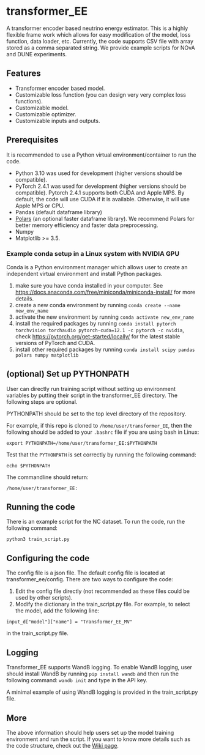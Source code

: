 # transformer_EE
A transformer encoder based neutrino energy estimator. This is a highly flexible frame work which allows for easy modification of the model, loss function, data loader, etc. Currently, the code supports CSV file with array stored as a comma separated string. We provide example scripts for NOvA and DUNE experiments.

## Features

* Transformer encoder based model.
* Customizable loss function (you can design very very complex loss functions).
* Customizable model.
* Customizable optimizer.
* Customizable inputs and outputs.

## Prerequisites

It is recommended to use a Python virtual environment/container to run the code.

* Python 3.10 was used for development (higher versions should be compatible).
* PyTorch 2.4.1 was used for development (higher versions should be compatible). Pytorch 2.4.1 supports both CUDA and Apple MPS. By default, the code will use CUDA if it is available. Otherwise, it will use Apple MPS or CPU.
* Pandas (default dataframe library)
* [Polars](https://pola.rs/) (an optional faster dataframe library). We recommend Polars for better memory efficiency and faster data preprocessing.
* Numpy
* Matplotlib >= 3.5.

### Example conda setup in a Linux system with NVIDIA GPU
Conda is a Python environment manager which allows user to create an independent virtual environment and install Python packages.
1. make sure you have conda installed in your computer. See https://docs.anaconda.com/free/miniconda/miniconda-install/ for more details.
2. create a new conda environment by running `conda create --name new_env_name`
3. activate the new environment by running `conda activate new_env_name`
4. install the required packages by running `conda install pytorch torchvision torchaudio pytorch-cuda=12.1 -c pytorch -c nvidia`, check https://pytorch.org/get-started/locally/ for the latest stable versions of PyTorch and CUDA.
5. install other required packages by running `conda install scipy pandas polars numpy matplotlib`

## (optional) Set up PYTHONPATH
User can directly run training script without setting up environment variables by putting their script in the transformer_EE directory. The following steps are optional.

PYTHONPATH should be set to the top level directory of the repository.

For example, if this repo is cloned to `/home/user/transformer_EE`, then the following should be added to your `.bashrc` file if you are using bash in Linux:
```
export PYTHONPATH=/home/user/transformer_EE:$PYTHONPATH
```

Test that the `PYTHONPATH` is set correctly by running the following command:
```
echo $PYTHONPATH
```
The commandline should return:
```
/home/user/transformer_EE:
```

## Running the code
There is an example script for the NC dataset. To run the code, run the following command:
```
python3 train_script.py
```

## Configuring the code
The config file is a json file. The default config file is located at transformer_ee/config.
There are two ways to configure the code:
1. Edit the config file directly (not recommended as these files could be used by other scripts).
2. Modify the dictionary in the train_script.py file. For example, to select the model, add the following line:
```
input_d["model"]["name"] = "Transformer_EE_MV"
```
in the train_script.py file.

## Logging

Transformer_EE supports WandB logging. To enable WandB logging, user should install WandB by running `pip install wandb` and then run the following command: `wandb init` and type in the API key.

A minimal example of using WandB logging is provided in the train_script.py file.

## More

The above information should help users set up the model training environment and run the script. If you want to know more details such as the code structure, check out the [Wiki page](https://github.com/wswxyq/transformer_EE/wiki).
